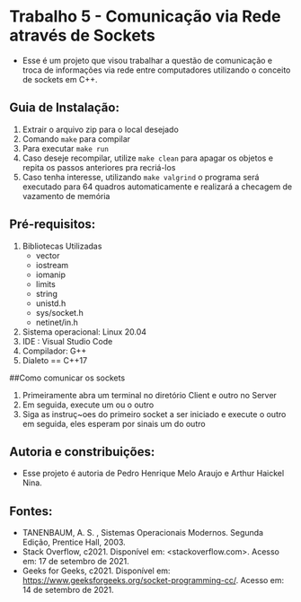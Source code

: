 # Trabalho 5 - Comunicação via Rede através de Sockets
- Esse é um projeto que visou trabalhar a questão de comunicação e troca de informações via rede entre computadores utilizando o conceito de sockets em C++.

## Guia de Instalação:
1. Extrair o arquivo zip para o local desejado
2. Comando ```make``` para compilar
3. Para executar  ```make run```
4. Caso deseje recompilar, utilize ```make clean``` para apagar os objetos e repita os passos anteriores pra recriá-los
5. Caso tenha interesse, utilizando ```make valgrind``` o programa será executado para 64 quadros automaticamente e realizará a checagem de vazamento de memória

## Pré-requisitos: 
1. Bibliotecas Utilizadas
	- vector
	- iostream
	- iomanip
	- limits
	- string
	- unistd.h
	- sys/socket.h
	- netinet/in.h
2. Sistema operacional: Linux 20.04
3. IDE : Visual Studio Code
4. Compilador: G++ 
5. Dialeto == C++17

##Como comunicar os sockets
1. Primeiramente abra um terminal no diretório Client e outro no Server 
2. Em seguida, execute um ou o outro
3. Siga as instruç~oes do primeiro socket a ser iniciado e execute o outro em seguida, eles esperam por sinais um do outro
	
## Autoria e constribuições:
- Esse projeto é autoria de Pedro Henrique Melo Araujo e Arthur Haickel Nina.
	
## Fontes:
- TANENBAUM, A. S. , Sistemas Operacionais Modernos. Segunda Edição, Prentice Hall, 2003.
- Stack Overflow, c2021. Disponível em: <stackoverflow.com>. Acesso em: 17 de setembro de 2021.
- Geeks for Geeks, c2021. Disponível em: <https://www.geeksforgeeks.org/socket-programming-cc/>. Acesso em: 14 de setembro de 2021.
